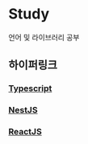 # Study
언어 및 라이브러리 공부
## 하이퍼링크
### [Typescript](https://github.com/Aierse/Study/tree/main/TypeScript)
### [NestJS](https://github.com/Aierse/Study/tree/main/TypeScript/nomadcoder/NestJS)
### [ReactJS](https://github.com/Aierse/Study/tree/main/TypeScript/nomadcoder/react-for-beginner)
